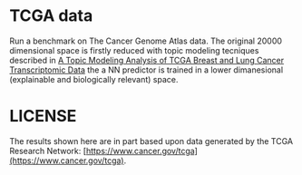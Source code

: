 # TCGA data

Run a benchmark on The Cancer Genome Atlas data. The original 20000 dimensional space is firstly reduced with topic modeling tecniques described in [A Topic Modeling Analysis of TCGA Breast and Lung Cancer Transcriptomic Data](https://doi.org/10.3390/cancers12123799) the a NN predictor is trained in a lower dimanesional (explainable and biologically relevant) space.

# LICENSE

The results shown here are in part based upon data generated by the TCGA Research Network: [https://www.cancer.gov/tcga](https://www.cancer.gov/tcga).